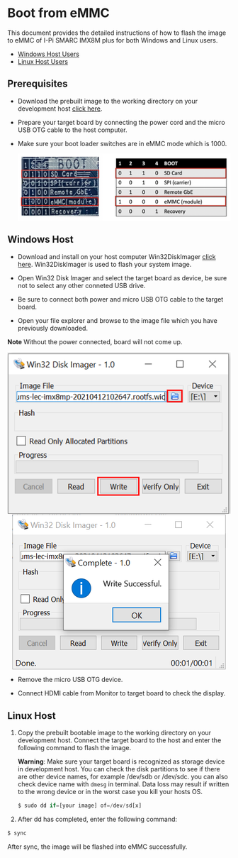 # Boot from eMMC
<div class = "bullets">
This document provides the detailed instructions of how to flash the image to eMMC of I-Pi SMARC IMX8M plus for both Windows and Linux users.

* [Windows Host Users](#Windows-Host)
* [Linux Host Users](#Linux-Host)    

## **Prerequisites**

- Download the prebuilt image to the working directory on your development host [click here](https://www.ipi.wiki/pages/downloads-imx8mplus).

- Prepare your target board by connecting the power cord and the micro USB OTG cable to the host computer.

- Make sure your boot loader switches are in eMMC mode which is 1000.

  <img src="HowToFlashImageeMMC.assets\Boot_loadert.png" alt="logo" style="zoom:100%; margin-left: auto; margin-right: auto; display: block;" />

## Windows Host

- Download and install on your host computer Win32DiskImager [click here](https://win32diskimager.download/). Win32DiskImager is used to flash your system image.
- Open Win32 Disk Imager and select the target board as device, be sure not to select any other conneted USB drive.
- Be sure to connect both power and micro USB OTG cable to the target board.

- Open your file explorer and browse to the image file which you have previously downloaded.

**Note**
	Without the power connected, board will not come up.



<img src="HowToFlashImageeMMC.assets\win32_1.PNG" alt="logo" style="zoom:100%; margin-left: auto; margin-right: auto; display: block;" />

  <img src="HowToFlashImageeMMC.assets\win32_2.PNG" alt="logo" style="zoom:100%; margin-left: auto; margin-right: auto; display: block;" />


- Remove the micro USB OTG device.


-  Connect HDMI cable from Monitor to target board to check the display.

## Linux Host

1. Copy the prebuilt bootable image to the working directory on your development host. Connect the target board to the host and enter the following command to flash the image.

   **Warning**: Make sure your target board is recognized as storage device in development host. You can check the disk partitions to see if there are other device names, for example /dev/sdb or /dev/sdc. you can also check device name with ``` dmesg ``` in terminal. Data loss may result if written to the wrong device or in the worst case you kill your hosts OS.

   ```python
   $ sudo dd if=[your image] of=/dev/sd[x]
   ```

2. After dd has completed, enter the following command:

```python
$ sync
```

After sync, the image will be flashed into eMMC successfully. 

</div>